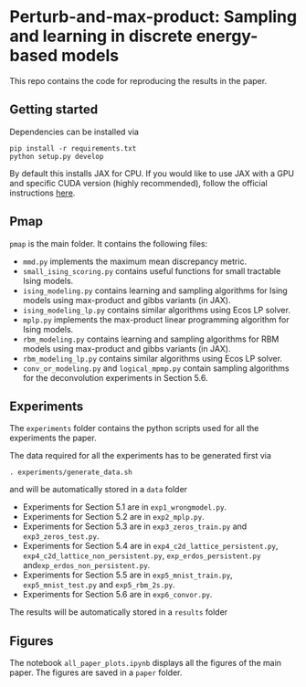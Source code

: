 # Perturb-and-max-product: Sampling and learning in discrete energy-based models

This repo contains the code for reproducing the results in the paper.


## Getting started

Dependencies can be installed via

```
pip install -r requirements.txt
python setup.py develop
```
By default this installs JAX for CPU. If you would like to use JAX with a GPU and specific CUDA version (highly recommended), follow the official instructions [here](https://github.com/google/jax#pip-installation-gpu-cuda).
  

## Pmap

`pmap` is the main folder. It contains the following files:
- `mmd.py` implements the maximum mean discrepancy metric.
- `small_ising_scoring.py` contains useful functions for small tractable Ising models.
- `ising_modeling.py` contains learning and sampling algorithms for Ising models using max-product and gibbs variants (in JAX).
- `ising_modeling_lp.py` contains similar algorithms using Ecos LP solver.
- `mplp.py` implements the max-product linear programming algorithm for Ising models.
- `rbm_modeling.py` contains learning and sampling algorithms for RBM models using max-product and gibbs variants (in JAX).
- `rbm_modeling_lp.py` contains similar algorithms using Ecos LP solver.
- `conv_or_modeling.py` and `logical_mpmp.py` contain sampling algorithms for the deconvolution experiments in Section 5.6.


## Experiments

The `experiments` folder contains the python scripts used for all the experiments the paper.

The data required for all the experiments has to be generated first via
```
. experiments/generate_data.sh
```
and will be automatically stored in a `data` folder

- Experiments for Section 5.1 are in `exp1_wrongmodel.py`.
- Experiments for Section 5.2 are in `exp2_mplp.py`.
- Experiments for Section 5.3 are in `exp3_zeros_train.py` and `exp3_zeros_test.py`.
- Experiments for Section 5.4 are in `exp4_c2d_lattice_persistent.py`, `exp4_c2d_lattice_non_persistent.py`, `exp_erdos_persistent.py` and`exp_erdos_non_persistent.py`.
- Experiments for Section 5.5 are in `exp5_mnist_train.py`, `exp5_mnist_test.py` and `exp5_rbm_2s.py`.
- Experiments for Section 5.6 are in `exp6_convor.py`.

The results will be automatically stored in a `results` folder

## Figures

The notebook `all_paper_plots.ipynb` displays all the figures of the main paper.
The figures are saved in a `paper` folder.